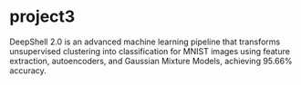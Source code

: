 # project3
DeepShell 2.0 is an advanced machine learning pipeline that transforms unsupervised clustering into classification for MNIST images using feature extraction, autoencoders, and Gaussian Mixture Models, achieving 95.66% accuracy.

